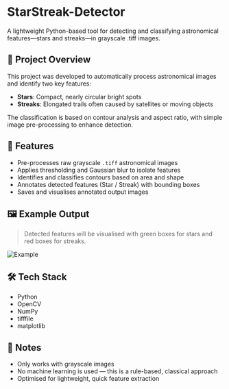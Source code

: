 # StarStreak-Detector

A lightweight Python-based tool for detecting and classifying astronomical features—stars and streaks—in grayscale .tiff images.

## 🚀 Project Overview

This project was developed to automatically process astronomical images and identify two key features:
- **Stars**: Compact, nearly circular bright spots
- **Streaks**: Elongated trails often caused by satellites or moving objects

The classification is based on contour analysis and aspect ratio, with simple image pre-processing to enhance detection.

## 🧪 Features

- Pre-processes raw grayscale `.tiff` astronomical images
- Applies thresholding and Gaussian blur to isolate features
- Identifies and classifies contours based on area and shape
- Annotates detected features (Star / Streak) with bounding boxes
- Saves and visualises annotated output images

## 🖼️ Example Output

> Detected features will be visualised with green boxes for stars and red boxes for streaks.

![Example](./Sample%20Output/Raw_Observation_001_Set1_detected_feature.png)


## 🛠️ Tech Stack

- Python
- OpenCV
- NumPy
- tifffile
- matplotlib


## 📌 Notes

- Only works with grayscale images
- No machine learning is used — this is a rule-based, classical approach
- Optimised for lightweight, quick feature extraction
